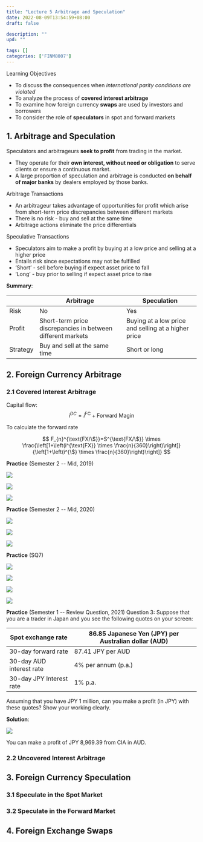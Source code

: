 ```yaml
---
title: "Lecture 5 Arbitrage and Speculation"
date: 2022-08-09T13:54:59+08:00
draft: false

description: ""
upd: ""

tags: []
categories: ['FINM8007']
---
```


Learning Objectives

- To discuss the consequences when *international parity conditions are violated*
- To analyze the process of **covered interest arbitrage**
- To examine how foreign currency **swaps** are used by investors and borrowers
- To consider the role of **speculators** in spot and forward markets

<!--more-->

## 1. Arbitrage and Speculation

Speculators and arbitrageurs **seek to profit** from trading in the market.

- They operate for their **own interest, without need or obligation** to serve clients or ensure a continuous market.
- A large proportion of speculation and arbitrage is conducted **on behalf of major banks** by dealers employed by those banks.

Arbitrage Transactions

- An arbitrageur takes advantage of opportunities for profit which arise from short-term price discrepancies between different markets
- There is no risk - buy and sell at the same time
- Arbitrage actions eliminate the price differentials

Speculative Transactions

- Speculators aim to make a profit by buying at a low price and selling at a higher price
- Entails risk since expectations may not be fulfilled
- ‘Short’ - sell before buying if expect asset price to fall
- ‘Long’ - buy prior to selling if expect asset price to rise

**Summary**:

|          | Arbitrage                                                   | Speculation                                         |
| -------- | ----------------------------------------------------------- | --------------------------------------------------- |
| Risk     | No                                                          | Yes                                                 |
| Profit   | Short-term price discrepancies in between different markets | Buying at a low price and selling at a higher price |
| Strategy | Buy and sell at the same time                               | Short or long                                       |

## 2. Foreign Currency Arbitrage

### 2.1 Covered Interest Arbitrage

Capital flow:
$$
i^{DC} = i^{\text{FC}} + \text{Forward Magin}
$$

To calculate the forward rate

$$
F_{n}^{\text{FX/\$}}=S^{\text{FX/\$}} \times \frac{\left[1+\left(i^{\text{FX}} \times \frac{n}{360}\right)\right]}{\left[1+\left(i^{\$} \times \frac{n}{360}\right)\right]}
$$

**Practice** (Semester 2 -- Mid, 2019)

![](img/L5ArbitrageandSpeculation.en_2022-08-09-17-09-53.png)

![](img/L5ArbitrageandSpeculation.en_2022-08-09-17-10-51.png)

![](img/L5ArbitrageandSpeculation.en_2022-08-09-17-11-04.png)

**Practice** (Semester 2 -- Mid, 2020)

![](img/L5ArbitrageandSpeculation.en_2022-08-09-17-25-23.png)

![](img/L5ArbitrageandSpeculation.en_2022-08-09-17-26-35.png)

![](img/L5ArbitrageandSpeculation.en_2022-08-09-17-27-32.png)

**Practice** (SQ7)

![](img/L5ArbitrageandSpeculation.en_2022-08-09-18-38-30.png)

![](img/L5ArbitrageandSpeculation.en_2022-08-09-18-39-06.png)

![](img/L5ArbitrageandSpeculation.en_2022-08-09-18-39-14.png)

![](img/L5ArbitrageandSpeculation.en_2022-08-09-18-39-23.png)

**Practice** (Semester 1 -- Review Question, 2021) Question 3: Suppose that you are a trader in Japan and you see the following quotes on your screen:

| Spot exchange rate       | 86.85 Japanese Yen (JPY) per Australian dollar (AUD) |
| ------------------------ | ---------------------------------------------------- |
| 30-day forward rate      | 87.41 JPY per AUD                                    |
| 30-day AUD interest rate | 4% per annum (p.a.)                                  |
| 30-day JPY Interest rate | 1% p.a.                                              |

Assuming that you have JPY 1 million, can you make a profit (in JPY) with these quotes? Show your working clearly.

**Solution**:

![](./img/L5ArbitrageandSpeculation.en_2022-08-09-18-10-11.png)

You can make a profit of JPY 8,969.39 from CIA in AUD.

### 2.2 Uncovered Interest Arbitrage

## 3. Foreign Currency Speculation

### 3.1 Speculate in the Spot Market

### 3.2 Speculate in the Forward Market

## 4. Foreign Exchange Swaps